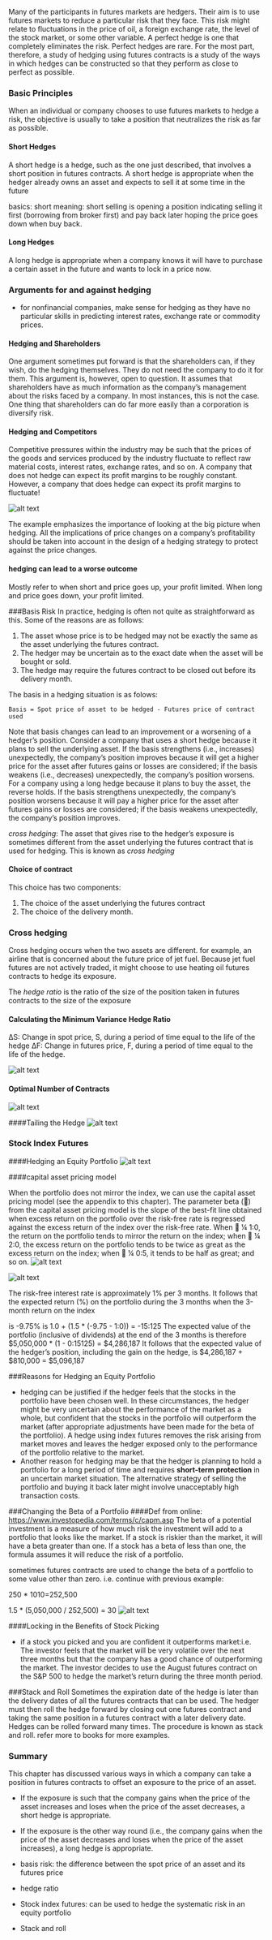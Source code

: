 Many of the participants in futures markets are hedgers. Their aim is to use futures
markets to reduce a particular risk that they face. This risk might relate to fluctuations
in the price of oil, a foreign exchange rate, the level of the stock market, or some other
variable. A perfect hedge is one that completely eliminates the risk. Perfect hedges are
rare. For the most part, therefore, a study of hedging using futures contracts is a study
of the ways in which hedges can be constructed so that they perform as close to perfect
as possible.


### Basic Principles
When an individual or company chooses to use futures markets to hedge a risk, the
objective is usually to take a position that neutralizes the risk as far as possible.
#### Short Hedges
A short hedge is a hedge, such as the one just described, that involves a short position in
futures contracts. A short hedge is appropriate when the hedger already owns an asset
and expects to sell it at some time in the future

basics: short meaning: short selling is opening a position indicating selling it first (borrowing from broker first) 
and pay back later hoping the price goes down when buy back. 
#### Long Hedges
A long hedge is appropriate when a company knows it will have to purchase a
certain asset in the future and wants to lock in a price now.

### Arguments for and against hedging
- for nonfinancial companies, make sense for hedging as they have no particular skills in predicting interest rates, 
exchange rate or commodity prices.

#### Hedging and Shareholders
One argument sometimes put forward is that the shareholders can, if they wish, do the
hedging themselves. They do not need the company to do it for them. This argument is,
however, open to question. It assumes that shareholders have as much information as the
company’s management about the risks faced by a company. In most instances, this is
not the case.
One thing that shareholders can do far more easily than a corporation is diversify
risk.

#### Hedging and Competitors
Competitive pressures
within the industry may be such that the prices of the goods and services produced by
the industry fluctuate to reflect raw material costs, interest rates, exchange rates, and so
on. A company that does not hedge can expect its profit margins to be roughly
constant. However, a company that does hedge can expect its profit margins to
fluctuate!

![alt text](ch3-1.PNG "chart1")

The example emphasizes the importance of looking at the big picture when hedging.
All the implications of price changes on a company’s profitability should be taken into
account in the design of a hedging strategy to protect against the price changes.

#### hedging can lead to a worse outcome
Mostly refer to when short and price goes up, your profit limited.
When long and price goes down, your profit limited.

###Basis Risk
In practice, hedging is often not quite as
straightforward as this. Some of the reasons are as follows:
1. The asset whose price is to be hedged may not be exactly the same as the asset
underlying the futures contract.
2. The hedger may be uncertain as to the exact date when the asset will be bought
or sold.
3. The hedge may require the futures contract to be closed out before its delivery
month.

The basis in a hedging situation is as folows:
```
Basis = Spot price of asset to be hedged - Futures price of contract used
```

Note that basis changes can lead to an improvement or a worsening of a hedger’s
position. Consider a company that uses a short hedge because it plans to sell the
underlying asset. If the basis strengthens (i.e., increases) unexpectedly, the company’s
position improves because it will get a higher price for the asset after futures gains or
losses are considered; if the basis weakens (i.e., decreases) unexpectedly, the company’s
position worsens. For a company using a long hedge because it plans to buy the asset,
the reverse holds. If the basis strengthens unexpectedly, the company’s position worsens
because it will pay a higher price for the asset after futures gains or losses are
considered; if the basis weakens unexpectedly, the company’s position improves.


*cross hedging*: The asset that gives rise to the hedger’s exposure is sometimes different from the
asset underlying the futures contract that is used for hedging. This is known as *cross
hedging*

#### Choice of contract
This choice has two components:
1. The choice of the asset underlying the futures contract
2. The choice of the delivery month.

### Cross hedging
Cross hedging occurs when the two assets are different.
for example, an airline that is concerned about the future price
of jet fuel. Because jet fuel futures are not actively traded, it might choose to use heating
oil futures contracts to hedge its exposure.


The *hedge ratio* is the ratio of the size of the position taken in futures contracts to the
size of the exposure

#### Calculating the Minimum Variance Hedge Ratio
ΔS: Change in spot price, S, during a period of time equal to the life of the hedge
ΔF: Change in futures price, F, during a period of time equal to the life of the
hedge.

![alt text](ch3-2.PNG "chart1")

#### Optimal Number of Contracts
![alt text](ch3-3.PNG "chart1")


####Tailing the Hedge
![alt text](ch3-4.PNG "chart1")

### Stock Index Futures
####Hedging an Equity Portfolio
![alt text](ch3-5.PNG "chart1")

####capital asset pricing model

When the portfolio does not mirror the index, we can use the capital asset pricing
model (see the appendix to this chapter). The parameter beta () from the capital
asset pricing model is the slope of the best-fit line obtained when excess return on the
portfolio over the risk-free rate is regressed against the excess return of the index over
the risk-free rate. When  ¼ 1:0, the return on the portfolio tends to mirror the return
on the index; when  ¼ 2:0, the excess return on the portfolio tends to be twice as
great as the excess return on the index; when  ¼ 0:5, it tends to be half as great; and
so on.
![alt text](ch3-6.PNG "chart1")


![alt text](ch3-7.PNG "chart1")



The risk-free interest rate is approximately 1% per 3 months. It follows that the expected
return (%) on the portfolio during the 3 months when the 3-month return on the index

is -9.75% is
1.0 + (1.5 * (-9.75 - 1:0)) = -15:125
The expected value of the portfolio (inclusive of dividends) at the end of the 3 months is
therefore
$5,050,000 * (1 - 0:15125) = $4,286,187
It follows that the expected value of the hedger’s position, including the gain on the
hedge, is
$4,286,187 + $810,000 = $5,096,187

###Reasons for Hedging an Equity Portfolio
- hedging can be justified if the hedger feels that the stocks in the portfolio 
have been chosen well. In these circumstances, the hedger
might be very uncertain about the performance of the market as a whole, but
confident that the stocks in the portfolio will outperform the market (after appropriate
adjustments have been made for the beta of the portfolio). A hedge using index futures
removes the risk arising from market moves and leaves the hedger exposed only to the
performance of the portfolio relative to the market. 
- Another reason for hedging may be that the hedger is planning to hold a
portfolio for a long period of time and requires __short-term protection__ in an uncertain
market situation. The alternative strategy of selling the portfolio and buying it back
later might involve unacceptably high transaction costs.

###Changing the Beta of a Portfolio
####Def from online:  https://www.investopedia.com/terms/c/capm.asp
The beta of a potential investment is a measure of how much risk the investment will add to a portfolio 
that looks like the market. If a stock is riskier than the market, it will have a beta greater than one. If a stock has 
a beta of less than one, the formula assumes it will reduce the risk of a portfolio.

sometimes futures contracts are used to change the beta of a portfolio to some value other than zero.
i.e. continue with previous example:

250 * 1010=252,500

1.5 * (5,050,000 / 252,500) = 30
![alt text](ch3-8.PNG "chart1")

####Locking in the Benefits of Stock Picking
- if a stock you picked and you are confident it outperforms market:i.e. 
The investor feels that the market will be very volatile over the next three months but that
the company has a good chance of outperforming the market. The investor decides to use
the August futures contract on the S&P 500 to hedge the market’s return during the three month period. 

###Stack and Roll
Sometimes the expiration date of the hedge is later than the delivery dates of all the
futures contracts that can be used. The hedger must then roll the hedge forward by
closing out one futures contract and taking the same position in a futures contract with
a later delivery date. Hedges can be rolled forward many times. The procedure is known
as stack and roll.
refer more to books for more examples.

### Summary

This chapter has discussed various ways in which a company can take a position in
futures contracts to offset an exposure to the price of an asset. 
- If the exposure is such that the company gains when the price of the asset increases and loses when the price of
the asset decreases, a short hedge is appropriate. 
- If the exposure is the other way round
(i.e., the company gains when the price of the asset decreases and loses when the price
of the asset increases), a long hedge is appropriate.

- basis risk: the difference between the spot price of an asset and its futures price
- hedge ratio
- Stock index futures: can be used to hedge the systematic risk in an equity portfolio
- Stack and roll

              











